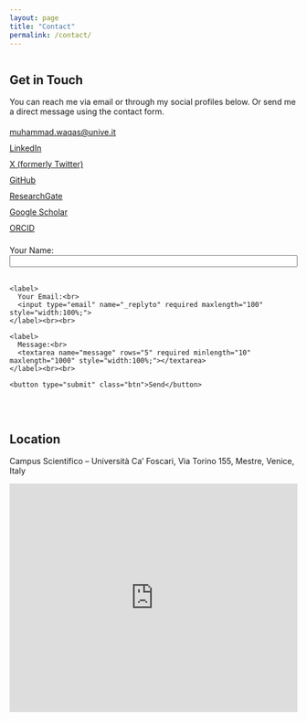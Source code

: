 ```yaml
---
layout: page
title: "Contact"
permalink: /contact/
---
```


<div style="display:flex; flex-wrap:wrap; gap:2rem;">

  <!-- Left Column: Contact Info + Form -->
  <div style="flex:1; min-width:300px;">

  ## Get in Touch  

  <p>You can reach me via email or through my social profiles below.  
  Or send me a direct message using the contact form.</p>

  <!-- Social Links with Icons -->
  <ul style="list-style:none; padding-left:0; line-height:2;">
    <li><i class="fas fa-envelope"></i> <a href="mailto:muhammad.waqas@unive.it">muhammad.waqas@unive.it</a></li>
    <li><i class="fab fa-linkedin"></i> <a href="https://www.linkedin.com/in/muhammad-waqas-swati-18a574152/">LinkedIn</a></li>
    <li><i class="fab fa-x-twitter"></i> <a href="https://twitter.com/Waqas1swati">X (formerly Twitter)</a></li>
    <li><i class="fab fa-github"></i> <a href="https://github.com/waqasswati">GitHub</a></li>
    <li><i class="fab fa-researchgate"></i> <a href="https://www.researchgate.net/profile/Muhammad-Waqas-63?ev=hdr_xprf">ResearchGate</a></li>
    <li><i class="ai ai-google-scholar"></i> <a href="https://scholar.google.com/citations?user=rCTdcLQAAAAJ&hl=en">Google Scholar</a></li>
    <li><i class="ai ai-orcid"></i> <a href="https://orcid.org/0000-0001-6489-2819">ORCID</a></li>
  </ul>

  <!-- Contact Form -->
  <form action="https://formspree.io/f/xpwjvqkd" method="POST" style="margin-top:1rem;">
    <label>
      Your Name:<br>
      <input type="text" name="name" required minlength="2" maxlength="50" style="width:100%;">
    </label><br><br>

    <label>
      Your Email:<br>
      <input type="email" name="_replyto" required maxlength="100" style="width:100%;">
    </label><br><br>

    <label>
      Message:<br>
      <textarea name="message" rows="5" required minlength="10" maxlength="1000" style="width:100%;"></textarea>
    </label><br><br>

    <button type="submit" class="btn">Send</button>
  </form>

  </div>
  <!-- Right Column: Map -->
  <div style="flex:1; min-width:300px;">

  ## Location  

  <p>Campus Scientifico – Università Ca’ Foscari, Via Torino 155, Mestre, Venice, Italy</p>

  <iframe 
    src="https://www.google.com/maps/embed?pb=!1m18!1m12!1m3!1d2780.076949377632!2d12.253879515906816!3d45.492305879101936!2m3!1f0!2f0!3f0!3m2!1i1024!2i768!4f13.1!3m3!1m2!1s0x477eb8a63d0b1c53%3A0x49ab4646671b2c!2sCampus%20Scientifico%20Via%20Torino%2C%20Ca%E2%80%99%20Foscari%20University!5e0!3m2!1sen!2sit!4v1699970999999"
    width="100%" height="400" style="border:0;" allowfullscreen="" loading="lazy"
    referrerpolicy="no-referrer-when-downgrade">
  </iframe>

  </div>
